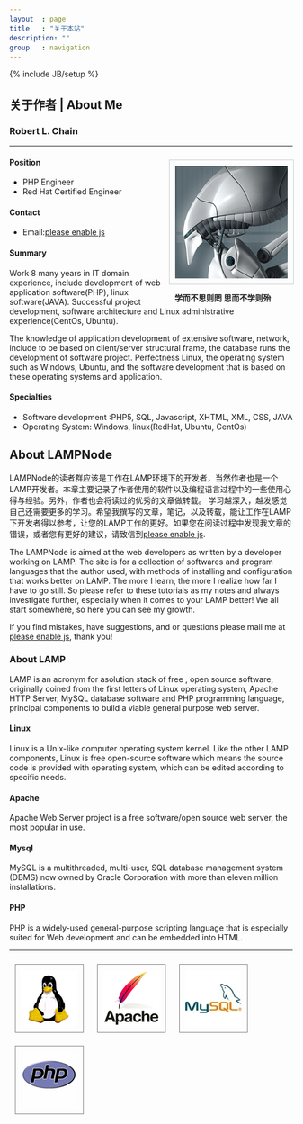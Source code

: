 ```yaml
---
layout	: page
title	: "关于本站"
description: ""
group	: navigation
---
```

{% include JB/setup %}

## 关于作者 | About Me

### Robert L. Chain

------

<div style="float:right;width:230px;">
<img src="/images/gravatar.png" width="200px" height="200px" style="padding:10px;border:1px solid #cccccc;margin:10px;" />
<b style="padding:10px;margin:10px;font-size:14px;">学而不思则罔 思而不学则殆</b>
</div>


#### Position 

- PHP Engineer  
- Red Hat Certified Engineer

#### Contact

* Email:<a href="#"><span class="jt_authorEmail">please enable js</span></a>

#### Summary

Work 8 many years in IT domain experience, include development of web application software(PHP), linux software(JAVA). Successful project development, software architecture and Linux administrative experience(CentOs, Ubuntu). 

The knowledge of application development of extensive software, network, include to be based on client/server structural frame, the database runs the development of software project. Perfectness Linux, the operating system such as Windows, Ubuntu, and the software development that is based on these operating systems and application.


#### Specialties
- Software development :PHP5, SQL, Javascript, XHTML, XML, CSS, JAVA
- Operating System: Windows, linux(RedHat, Ubuntu, CentOs)


## About LAMPNode

LAMPNode的读者群应该是工作在LAMP环境下的开发者，当然作者也是一个LAMP开发者。本章主要记录了作者使用的软件以及编程语言过程中的一些使用心得与经验。另外，作者也会将读过的优秀的文章做转载。 学习越深入，越发感觉自己还需要更多的学习。希望我撰写的文章，笔记，以及转载，能让工作在LAMP下开发者得以参考，让您的LAMP工作的更好。如果您在阅读过程中发现我文章的错误，或者您有更好的建议，请致信到<a href="#" ><span class="jt_authorEmail">please enable js</span></a>.

The LAMPNode is aimed at the web developers as written by a developer working on LAMP. The site is for a collection of softwares and program languages that the author used, with methods of installing and configuration that works better on LAMP. The more I learn, the more I realize how far I have to go still. So please refer to these tutorials as my notes and always investigate further, especially when it comes to your LAMP better! We all start somewhere, so here you can see my growth.

If you find mistakes, have suggestions, and or questions please mail me at <a href="#"><span class="jt_authorEmail">please enable js</span></a>, thank you!

### About LAMP

LAMP is an acronym for asolution stack of free , open source software, originally coined from the first letters of Linux operating system, Apache HTTP Server, MySQL database software and PHP programming language, principal components to build a viable general purpose web server.

#### Linux

Linux is a Unix-like computer operating system kernel. Like the other LAMP components, Linux is free open-source software which means the source code is provided with operating system, which can be edited according to specific needs.

#### Apache

Apache Web Server project is a free software/open source web server, the most popular in use.

#### Mysql

MySQL is a multithreaded, multi-user, SQL database management system (DBMS) now owned by Oracle Corporation with more than eleven million installations.

#### PHP

PHP is a widely-used general-purpose scripting language that is especially suited for Web development and can be embedded into HTML.

---

<img src="/images/Linux_logo.gif" style="padding:10px;margin:10px;border:1px solid grey;" />

<img src="/images/Apache-logo.png" style="margin:10px;padding:10px;border:1px solid grey;" />

<img src="/images/Mysql_logo.jpg" style="margin:10px;padding:10px;border:1px solid grey;" />

<img src="/images/Php-logo.gif" style="margin:10px;padding:10px;border:1px solid grey;" />
